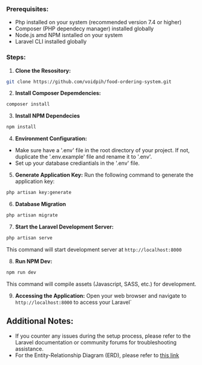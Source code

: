 ### Prerequisites:

-   Php installed on your system (recommended version 7.4 or higher)
-   Composer (PHP dependecy manager) installed globally
-   Node.js amd NPM isntalled on your system
-   Laravel CLI installed globally

### Steps:

1. **Clone the Resository:**

```bash
git clone https://github.com/voidpih/food-ordering-system.git
```

2. **Install Composer Depemdencies:**

```bash
composer install
```

3. **Install NPM Dependecies**

```bash
npm install
```

4. **Environment Configuration:**

-   Make sure have a '.env' file in the root directory of your project. If not, duplicate the '.env.example' file and rename it to '.env'.
-   Set up your database crediantials in the '.env' file.

5. **Generate Application Key:**
   Run the following command to generate the application key:

```bash
php artisan key:generate
```

6. **Database Migration**

```bash
php artisan migrate
```

7. **Start the Laravel Development Server:**

```bash
php artisan serve
```

This command will start development server at `http://localhost:8000`

8. **Run NPM Dev:**

```bash
npm run dev
```

This command will compile assets (Javascript, SASS, etc.) for development.

9. **Accessing the Application:**
   Open your web browser and navigate to `http://localhost:8000` to access your Laravel`

## Additional Notes:

-   If you counter any issues during the setup process, please refer to the Laravel documentation or community forums for troubleshooting assistance.
-   For the Entity-Relationship Diagram (ERD), please refer to [this link](https://app.eraser.io/workspace/Q1azyO19kEQ4pFmrb5Xt?origin=share)
